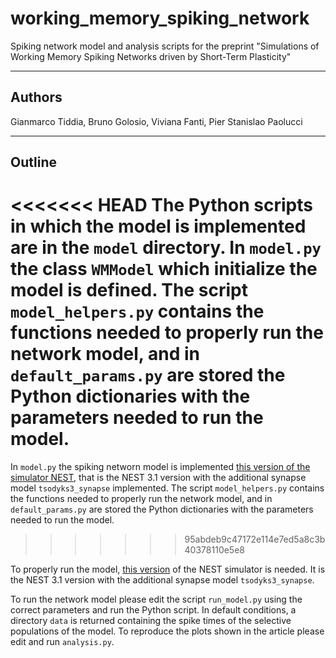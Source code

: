 # working_memory_spiking_network
Spiking network model and analysis scripts for the preprint "Simulations of Working Memory Spiking Networks driven by Short-Term Plasticity"

--------------------------------------------------------------------------------

## Authors
Gianmarco Tiddia, Bruno Golosio, Viviana Fanti, Pier Stanislao Paolucci

--------------------------------------------------------------------------------

## Outline
<<<<<<< HEAD
The Python scripts in which the model is implemented are in the ``model`` directory.
In ``model.py`` the class ``WMModel`` which initialize the model is defined. The script ``model_helpers.py`` contains the functions needed to properly run the network model, and in ``default_params.py`` are stored the Python dictionaries with the parameters needed to run the model.
=======
In ``model.py`` the spiking networn model is implemented [this version of the simulator NEST](https://github.com/gmtiddia/nest-simulator-3.1), that is the NEST 3.1 version with the additional synapse model ``tsodyks3_synapse`` implemented. The script ``model_helpers.py`` contains the functions needed to properly run the network model, and in ``default_params.py`` are stored the Python dictionaries with the parameters needed to run the model. 
>>>>>>> 95abdeb9c47172e114e7ed5a8c3b40378110e5e8

To properly run the model, [this version](https://github.com/gmtiddia/nest-simulator-3.1) of the NEST simulator is needed. It is the NEST 3.1 version with the additional synapse model ``tsodyks3_synapse``.

To run the network model please edit the script ``run_model.py`` using the correct parameters and run the Python script. In default conditions, a directory ``data`` is returned containing the spike times of the selective populations of the model. To reproduce the plots shown in the article please edit and run ``analysis.py``.



